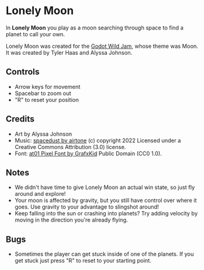 # Lonely Moon

In **Lonely Moon** you play as a moon searching through space to find a planet to call your own.

Lonely Moon was created for the [Godot Wild Jam](https://itch.io/jam/godot-wild-jam-48), whose theme was Moon. It was created by Tyler Haas and Alyssa Johnson.

## Controls

- Arrow keys for movement
- Spacebar to zoom out
- "R" to reset your position

## Credits

- Art by Alyssa Johnson
- Music: [spacedust by airtone](http://dig.ccmixter.org/files/airtone/64741) (c) copyright 2022 Licensed under a Creative Commons Attribution (3.0) license.
- Font: [at01 Pixel Font by GrafxKid](https://itch.io/queue/c/733269/godot-pixel-fonts?game_id=707314) Public Domain (CC0 1.0).

## Notes

- We didn't have time to give Lonely Moon an actual win state, so just fly around and explore!
- Your moon is affected by gravity, but you still have control over where it goes. Use gravity to your advantage to slingshot around!
- Keep falling into the sun or crashing into planets? Try adding velocity by moving in the direction you're already flying.

## Bugs

- Sometimes the player can get stuck inside of one of the planets. If you get stuck just press "R" to reset to your starting point.
